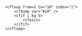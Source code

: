 ```lucee+trycf
<cfloop from=1 to="10" index="i">
	<cfdump var="#i#" />
	<cfif i Eq 5>
		<cfexit>
	</cfif>
</cfloop>
```
